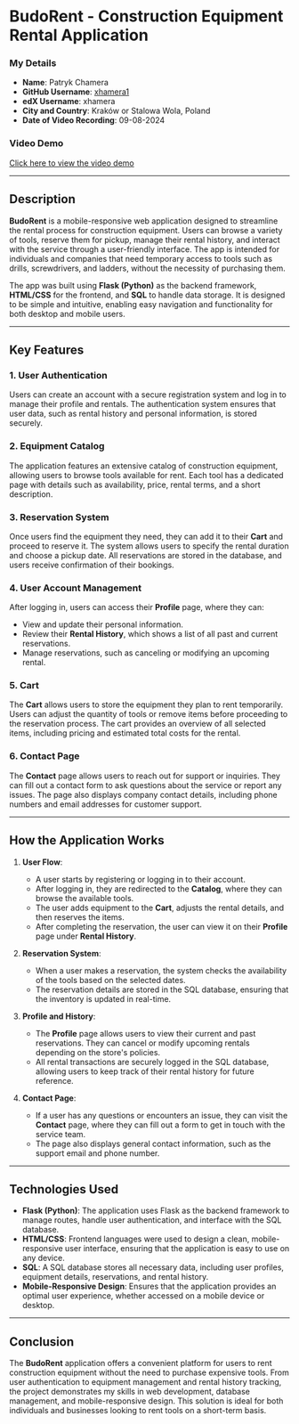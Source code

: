 # BudoRent - Construction Equipment Rental Application

### My Details
- **Name**: Patryk Chamera
- **GitHub Username**: [xhamera1](https://github.com/xhamera1)
- **edX Username**: xhamera
- **City and Country**: Kraków or Stalowa Wola, Poland
- **Date of Video Recording**: 09-08-2024

### Video Demo
[Click here to view the video demo](https://youtu.be/1OVRI0UpEWo?si=pCm9kshIPI7TyBLD)

---

## Description

**BudoRent** is a mobile-responsive web application designed to streamline the rental process for construction equipment. Users can browse a variety of tools, reserve them for pickup, manage their rental history, and interact with the service through a user-friendly interface. The app is intended for individuals and companies that need temporary access to tools such as drills, screwdrivers, and ladders, without the necessity of purchasing them.

The app was built using **Flask (Python)** as the backend framework, **HTML/CSS** for the frontend, and **SQL** to handle data storage. It is designed to be simple and intuitive, enabling easy navigation and functionality for both desktop and mobile users.

---

## Key Features

### 1. **User Authentication**
Users can create an account with a secure registration system and log in to manage their profile and rentals. The authentication system ensures that user data, such as rental history and personal information, is stored securely.

### 2. **Equipment Catalog**
The application features an extensive catalog of construction equipment, allowing users to browse tools available for rent. Each tool has a dedicated page with details such as availability, price, rental terms, and a short description.

### 3. **Reservation System**
Once users find the equipment they need, they can add it to their **Cart** and proceed to reserve it. The system allows users to specify the rental duration and choose a pickup date. All reservations are stored in the database, and users receive confirmation of their bookings.

### 4. **User Account Management**
After logging in, users can access their **Profile** page, where they can:
- View and update their personal information.
- Review their **Rental History**, which shows a list of all past and current reservations.
- Manage reservations, such as canceling or modifying an upcoming rental.

### 5. **Cart**
The **Cart** allows users to store the equipment they plan to rent temporarily. Users can adjust the quantity of tools or remove items before proceeding to the reservation process. The cart provides an overview of all selected items, including pricing and estimated total costs for the rental.

### 6. **Contact Page**
The **Contact** page allows users to reach out for support or inquiries. They can fill out a contact form to ask questions about the service or report any issues. The page also displays company contact details, including phone numbers and email addresses for customer support.

---

## How the Application Works

1. **User Flow**: 
   - A user starts by registering or logging in to their account.
   - After logging in, they are redirected to the **Catalog**, where they can browse the available tools.
   - The user adds equipment to the **Cart**, adjusts the rental details, and then reserves the items.
   - After completing the reservation, the user can view it on their **Profile** page under **Rental History**.

2. **Reservation System**:
   - When a user makes a reservation, the system checks the availability of the tools based on the selected dates.
   - The reservation details are stored in the SQL database, ensuring that the inventory is updated in real-time.

3. **Profile and History**:
   - The **Profile** page allows users to view their current and past reservations. They can cancel or modify upcoming rentals depending on the store's policies.
   - All rental transactions are securely logged in the SQL database, allowing users to keep track of their rental history for future reference.

4. **Contact Page**:
   - If a user has any questions or encounters an issue, they can visit the **Contact** page, where they can fill out a form to get in touch with the service team.
   - The page also displays general contact information, such as the support email and phone number.

---

## Technologies Used

- **Flask (Python)**: The application uses Flask as the backend framework to manage routes, handle user authentication, and interface with the SQL database.
- **HTML/CSS**: Frontend languages were used to design a clean, mobile-responsive user interface, ensuring that the application is easy to use on any device.
- **SQL**: A SQL database stores all necessary data, including user profiles, equipment details, reservations, and rental history.
- **Mobile-Responsive Design**: Ensures that the application provides an optimal user experience, whether accessed on a mobile device or desktop.

---

## Conclusion

The **BudoRent** application offers a convenient platform for users to rent construction equipment without the need to purchase expensive tools. From user authentication to equipment management and rental history tracking, the project demonstrates my skills in web development, database management, and mobile-responsive design. This solution is ideal for both individuals and businesses looking to rent tools on a short-term basis.
